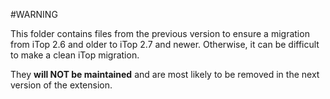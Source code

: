 #WARNING

This folder contains files from the previous version to ensure a migration from iTop 2.6 and older to iTop 2.7 and newer. Otherwise, it can be difficult to make a clean iTop migration.

They **will NOT be maintained** and are most likely to be removed in the next version of the extension.